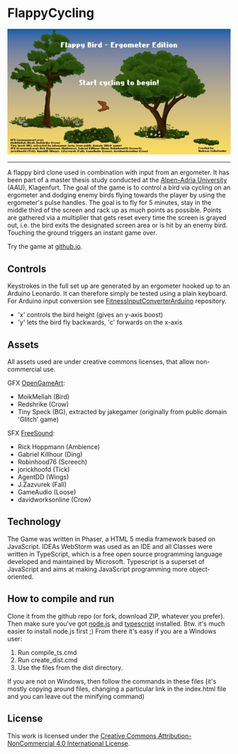 # FlappyCycling

![Screenshot](screenshots/title.png)

---
A flappy bird clone used in combination with input from an ergometer. It has been part of a master thesis study conducted at the [Alpen-Adria University](https://www.aau.at/) (AAU), Klagenfurt. The goal of the game is to control a bird via cycling on an ergometer and dodging enemy birds flying towards the player by using the ergometer's pulse handles. The goal is to fly for 5 minutes, stay in the middle third of the screen and rack up as much points as possible. Points are gathered via a multiplier that gets reset every time the screen is grayed out, i.e. the bird exits the designated screen area or is hit by an enemy bird. Touching the ground triggers an instant game over.

Try the game at [github.io](http://amplejoe.github.io/FlappyCycling/).

## Controls
Keystrokes in the full set up are generated by an ergometer hooked up to an Arduino Leonardo. It can therefore simply be tested using a plain keyboard. For Arduino input conversion see [FitnessInputConverterArduino](https://github.com/amplejoe/FitnessInputConverterArduino) repository.

* 'x' controls the bird height (gives an y-axis boost)
* 'y' lets the bird fly backwards, 'c' forwards on the x-axis

## Assets
All assets used are under creative commons licenses, that allow non-commercial use.

GFX [OpenGameArt](http://opengameart.org):
* MoikMellah (Bird)
* Redshrike (Crow) 
* Tiny Speck (BG), extracted by jakegamer (originally from public domain 'Glitch' game)

SFX [FreeSound](http://freesound.org): 
* Rick Hoppmann (Ambience)
* Gabriel Killhour (Ding)
* Robinhood76 (Screech)
* jorickhoofd (Tick)
* AgentDD (Wings) 
* J.Zazvurek (Fall) 
* GameAudio (Loose)
* davidworksonline (Crow)

## Technology
The Game was written in Phaser, a HTML 5 media framework based on JavaScript. IDEAs WebStorm was used as an IDE and all Classes were written in TypeScript, which is a free open source programming language developed and maintained by Microsoft. Typescript is a superset of JavaScript and aims at making JavaScript programming more object-oriented.

## How to compile and run

Clone it from the github repo (or fork, download ZIP, whatever you prefer). Then make sure you've got [node.js](https://nodejs.org/en/) and [typescript](http://www.typescriptlang.org/) installed. Btw. it's much easier to install node.js first ;) From there it's easy if you are a Windows user:

1. Run compile_ts.cmd
2. Run create_dist.cmd
3. Use the files from the dist directory.

If you are not on Windows, then follow the commands in these files (it's mostly copying around files, changing a particular link in the index.html file and you can leave out the minifying command)

## License

This work is licensed under the [Creative Commons Attribution-NonCommercial 4.0 International License](http://creativecommons.org/licenses/by-nc/4.0/).
